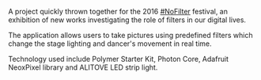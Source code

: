 A project quickly thrown together for the 2016 [#NoFilter](http://www.brownpapertickets.com/event/2533447) festival, an exhibition of new works investigating the role of filters in our digital lives.

The application allows users to take pictures using predefined filters which change the stage lighting and dancer's movement in real time.

Technology used include Polymer Starter Kit, Photon Core, Adafruit NeoxPixel library and ALITOVE LED strip light.
